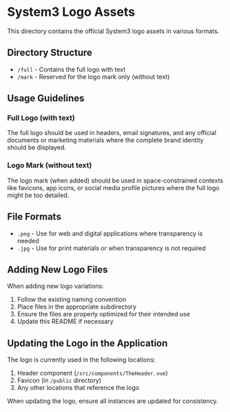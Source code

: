 # System3 Logo Assets

This directory contains the official System3 logo assets in various formats.

## Directory Structure

- `/full` - Contains the full logo with text
- `/mark` - Reserved for the logo mark only (without text)

## Usage Guidelines

### Full Logo (with text)

The full logo should be used in headers, email signatures, and any official documents or marketing materials where the complete brand identity should be displayed.

### Logo Mark (without text)

The logo mark (when added) should be used in space-constrained contexts like favicons, app icons, or social media profile pictures where the full logo might be too detailed.

## File Formats

- `.png` - Use for web and digital applications where transparency is needed
- `.jpg` - Use for print materials or when transparency is not required

## Adding New Logo Files

When adding new logo variations:

1. Follow the existing naming convention
2. Place files in the appropriate subdirectory
3. Ensure the files are properly optimized for their intended use
4. Update this README if necessary

## Updating the Logo in the Application

The logo is currently used in the following locations:

1. Header component (`/src/components/TheHeader.vue`)
2. Favicon (in `/public` directory)
3. Any other locations that reference the logo

When updating the logo, ensure all instances are updated for consistency.